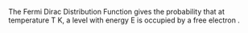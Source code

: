 The Fermi Dirac Distribution Function gives the probability that at temperature T K, a level with energy E is occupied by a free electron .